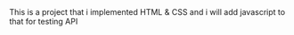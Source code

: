 ##
This is a project that i implemented HTML & CSS and i will add javascript to that for testing API

